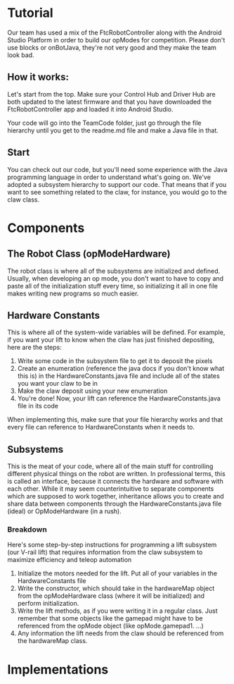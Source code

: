 # Tutorial

Our team has used a mix of the FtcRobotController along with the Android Studio Platform in order
to build our opModes for competition. Please don't use blocks or onBotJava, they're not very good
and they make the team look bad.

## How it works:

Let's start from the top. Make sure your Control Hub and Driver Hub are both updated to the latest 
firmware and that you have downloaded the FtcRobotController app and loaded it into Android Studio.

Your code will go into the TeamCode folder, just go through the file hierarchy until you get to the 
readme.md file and make a Java file in that. 

## Start

You can check out our code, but you'll need some experience with the Java programming language in
order to understand what's going on. We've adopted a subsystem hierarchy to support our code. That 
means that if you want to see something related to the claw, for instance, you would go to the claw
class. 

# Components

## The Robot Class (opModeHardware)

The robot class is where all of the subsystems are initialized and defined. Usually, when developing
an op mode, you don't want to have to copy and paste all of the initialization stuff every time,
so initializing it all in one file makes writing new programs so much easier.

## Hardware Constants

This is where all of the system-wide variables will be defined. For example, if you want your
lift to know when the claw has just finished depositing, here are the steps:

1. Write some code in the subsystem file to get it to deposit the pixels
2. Create an enumeration (reference the java docs if you don't know what this is) in the HardwareConstants.java file and include all of the states you want your claw to be in
3. Make the claw deposit using your new enumeration
4. You're done! Now, your lift can reference the HardwareConstants.java file in its code

When implementing this, make sure that your file hierarchy works and that every file can reference
to HardwareConstants when it needs to.

## Subsystems

This is the meat of your code, where all of the main stuff for controlling different physical
things on the robot are written. In professional terms, this is called an interface, because it 
connects the hardware and software with each other. While it may seem counterintuitive to separate
components which are supposed to work together, inheritance allows you to create and share data
between components through the HardwareConstants.java file (ideal) or OpModeHardware (in a rush). 

### Breakdown

Here's some step-by-step instructions for programming a lift subsystem (our V-rail lift) that
requires information from the claw subsystem to maximize efficiency and teleop automation

1. Initialize the motors needed for the lift. Put all of your variables in the HardwareConstants file
2. Write the constructor, which should take in the hardwareMap object from the opModeHardware class (where it will be initialized) and perform initialization. 
3. Write the lift methods, as if you were writing it in a regular class. Just remember that some objects like the gamepad might have to be referenced from the opMode object (like opMode.gamepad1. ...)
4. Any information the lift needs from the claw should be referenced from the hardwareMap class.


# Implementations